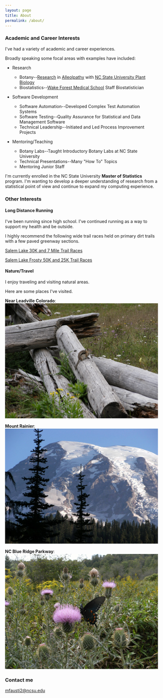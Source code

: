 ```yaml
---
layout: page
title: About
permalink: /about/
---
```



### Academic and Career Interests 

I've had a variety of academic and career experiences.  

Broadly speaking some focal areas with examples have included: 

* Research  
    + Botany--[Research](https://scholar.google.com/citations?view_op=view_citation&hl=en&user=yS4zCZkAAAAJ&cstart=20&pagesize=80&citation_for_view=yS4zCZkAAAAJ:SP6oXDckpogC) in [Alleolpathy](https://en.wikipedia.org/wiki/Allelopathy)  with [NC State University Plant Biology](https://cals.ncsu.edu/plant-and-microbial-biology/about/)
    + Biostatistics--[Wake Forest Medical School](https://school.wakehealth.edu/Departments/Biostatistics-and-Data-Science) Staff Biostatistician  

* Software Development  
    + Software Automation--Developed Complex Test Automation Systems
    + Software Testing--Quality Assurance for Statistical and Data Management Software
    + Technical Leadership--Initiated and Led Process Improvement Projects

* Mentoring/Teaching
    + Botany Labs--Taught Introductory Botany Labs at NC State University
    + Technical Presentations--Many "How To" Topics
    + Mentoring Junior Staff


I'm currently enrolled in the NC State University **Master of Statistics** program.  I'm wanting to develop a deeper understanding of research from a statistical point of view and continue to expand my computing experience.


### Other Interests

#### Long Distance Running

I've been running since high school.  I've continued running as a way to support my health and be outside.

I highly recommend the following wide trail races held on primary dirt trails with a few paved greenway sections.

[Salem Lake 30K and 7 Mile Trail Races](https://runsignup.com/Race/NC/WinstonSalem/SalemLake30kand7mileTrailRuns)

[Salem Lake Frosty 50K and 25K Trail Races](https://runsignup.com/Race/NC/WinstonSalem/SalemLakeshoreFrostyFifty50k25kand50kRelay)


#### Nature/Travel

I enjoy traveling and visiting natural areas.

Here are some places I've visited.

**Near Leadville Colorado**: ![](/images/DSCF1412.JPG)

**Mount Rainier**: ![](/images/MtRanier.jpg) 

**NC Blue Ridge Parkway**: ![](/images/ParkWayButterfly.jpg) 

### Contact me

[mfausti2@ncsu.edu](mailto:mfausti2@ncsu.edu)
